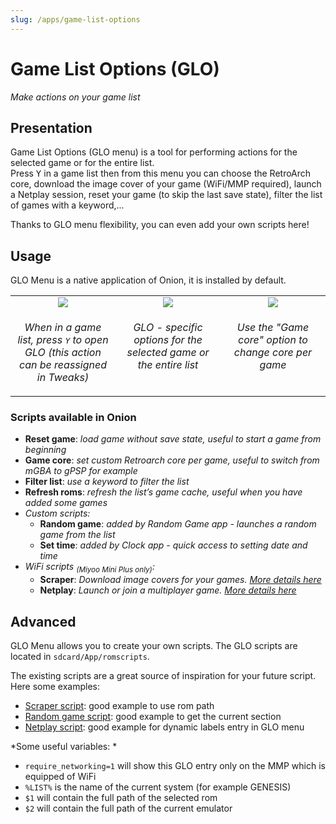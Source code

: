 ```yaml
---
slug: /apps/game-list-options
---
```


# Game List Options (GLO)

*Make actions on your game list*

## Presentation
Game List Options (GLO menu) is a tool for performing actions for the selected game or for the entire list. <br />
Press <kbd>Y</kbd> in a game list then from this menu you can choose the RetroArch core, download the image cover of your game (WiFi/MMP required), launch a Netplay session, reset your game (to skip the last save state), filter the list of games with a keyword,...

Thanks to GLO menu flexibility, you can even add your own scripts here!

## Usage

GLO Menu is a native application of Onion, it is installed by default.

<table><tr>
<td width="33%" align="center" valign="top"><img src="https://user-images.githubusercontent.com/44569252/226447277-a9452ecc-92ad-407f-a629-307491a652b4.png"/></td>
<td width="33%" align="center" valign="top"><img src="https://user-images.githubusercontent.com/44569252/226447388-8c9c95f1-536a-4946-8b0f-f4b8ead0e97e.png"/></td>
<td width="33%" align="center" valign="top"><img src="https://user-images.githubusercontent.com/44569252/226447466-71d4f5c1-7675-4355-9b60-20dbd1a03eae.png"/></td>
</tr><tr>
<td align="center" valign="top"><p><i>When in a game list, press <kbd>Y</kbd> to open GLO (this action can be reassigned in Tweaks)</i></p></td>
<td align="center" valign="top"><p><i>GLO - specific options for the selected game or the entire list</i></p></td>
<td align="center" valign="top"><p><i>Use the "Game core" option to change core per game</i></p></td>
</tr></table>

### Scripts available in Onion

- **Reset game**: *load game without save state, useful to start a game from beginning*
- **Game core**: *set custom Retroarch core per game, useful to switch from mGBA to gPSP for example*
- **Filter list**: *use a keyword to filter the list*
- **Refresh roms**: *refresh the list’s game cache, useful when you have added some games*
- *Custom scripts:*
  - **Random game**: *added by Random Game app - launches a random game from the list*
  - **Set time**: *added by Clock app - quick access to setting date and time*
- *WiFi scripts <sub>(Miyoo Mini Plus only)</sub>:*
  - **Scraper**: *Download image covers for your games. <a href="scraper">More details here</a>*
  - **Netplay**: *Launch or join a multiplayer game. <a href="../multiplayer">More details here</a>*


## Advanced

GLO Menu allows you to create your own scripts.
The GLO scripts are located in `sdcard/App/romscripts`. 

The existing scripts are a great source of inspiration for your future script. Here some examples: 
- [Scraper script](https://github.com/OnionUI/Onion/blob/main/static/build/App/romscripts/emu/Scraper.sh): good example to use rom path
- [Random game script](https://github.com/OnionUI/Onion/blob/main/static/packages/App/Random%20Game/App/romscripts/Random%20game.sh): good example to get the current section
- [Netplay script](https://github.com/OnionUI/Onion/blob/main/static/build/App/romscripts/emu/Netplay.sh): good example for dynamic labels entry in GLO menu


*Some useful variables: *

- `require_networking=1` will show this GLO entry only on the MMP which is equipped of WiFi
- `%LIST%` is the name of the current system (for example GENESIS)
- `$1` will contain the full path of the selected rom 
- `$2` will contain the full path of the current emulator

